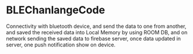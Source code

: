 # BLEChanlangeCode
Connectivity with bluetooth device, and send the data to one from another, and saved the received data into Local Memory by using ROOM DB, and on network sending the saved data to firebase server, once data updated in server, one push notification show on device.
